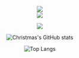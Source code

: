 <!--
**ACodeHX/ACodeHX** is a ✨ _special_ ✨ repository because its `README.md` (this file) appears on your GitHub profile.

Here are some ideas to get you started:

-->


<div align="center"> <img src="https://github-readme-streak-stats.herokuapp.com/?user=Hendrix4858" /> </div>

<div align="center"> <img src="https://profile-counter.glitch.me/Hendrix4858/count.svg" /> </center>

[![](https://activity-graph.herokuapp.com/graph?username=Hendrix4858&theme=dracula)](https://github.com/ashutosh00710/github-readme-activity-graph)

![Christmas's GitHub stats](https://github-readme-stats.vercel.app/api?username=Hendrix4858&show_icons=true&theme=tokyonight&card_width=1000&heiht=600)

![Top Langs](https://github-readme-stats.vercel.app/api/top-langs/?username=Hendrix4858&langs_count=99&bg_color=45,8500ff,ff0000&card_width=1000&title_color=000000&text_color=000000)
